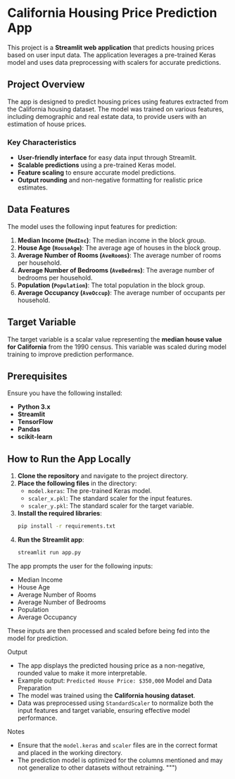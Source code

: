 # California Housing Price Prediction App

This project is a **Streamlit web application** that predicts housing prices based on user input data. The application leverages a pre-trained Keras model and uses data preprocessing with scalers for accurate predictions.

## Project Overview

The app is designed to predict housing prices using features extracted from the California housing dataset. The model was trained on various features, including demographic and real estate data, to provide users with an estimation of house prices.

### Key Characteristics

- **User-friendly interface** for easy data input through Streamlit.
- **Scalable predictions** using a pre-trained Keras model.
- **Feature scaling** to ensure accurate model predictions.
- **Output rounding** and non-negative formatting for realistic price estimates.

## Data Features

The model uses the following input features for prediction:

1. **Median Income (`MedInc`)**: The median income in the block group.
2. **House Age (`HouseAge`)**: The average age of houses in the block group.
3. **Average Number of Rooms (`AveRooms`)**: The average number of rooms per household.
4. **Average Number of Bedrooms (`AveBedrms`)**: The average number of bedrooms per household.
5. **Population (`Population`)**: The total population in the block group.
6. **Average Occupancy (`AveOccup`)**: The average number of occupants per household.

## Target Variable

The target variable is a scalar value representing the **median house value for California** from the 1990 census. This variable was scaled during model training to improve prediction performance.

## Prerequisites

Ensure you have the following installed:

- **Python 3.x**
- **Streamlit**
- **TensorFlow**
- **Pandas**
- **scikit-learn**

## How to Run the App Locally

1. **Clone the repository** and navigate to the project directory.
2. **Place the following files** in the directory:
   - `model.keras`: The pre-trained Keras model.
   - `scaler_x.pkl`: The standard scaler for the input features.
   - `scaler_y.pkl`: The standard scaler for the target variable.
3. **Install the required libraries**:
   ```bash
   pip install -r requirements.txt
4. **Run the Streamlit app**:
   ```bash
   streamlit run app.py


The app prompts the user for the following inputs:

- Median Income
- House Age
- Average Number of Rooms
- Average Number of Bedrooms
- Population
- Average Occupancy

These inputs are then processed and scaled before being fed into the model for prediction.

Output
- The app displays the predicted housing price as a non-negative, rounded value to make it more interpretable.
- Example output:
      ```
      Predicted House Price: $350,000
      ```
 Model and Data Preparation
- The model was trained using the **California housing dataset**.
- Data was preprocessed using `StandardScaler` to normalize both the input features and target variable, ensuring effective model performance.

Notes
- Ensure that the `model.keras` and `scaler` files are in the correct format and placed in the working directory.
- The prediction model is optimized for the columns mentioned and may not generalize to other datasets without retraining.
    """)
